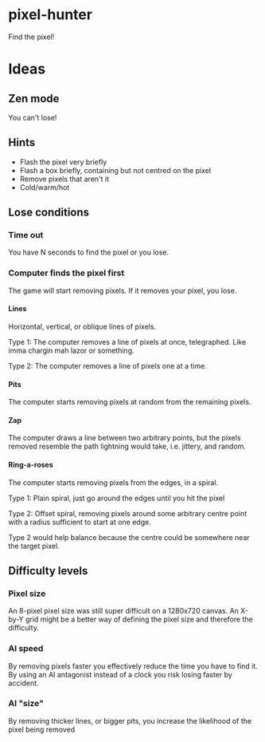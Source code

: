 # pixel-hunter
Find the pixel!

# Ideas

## Zen mode

You can't lose!

## Hints

* Flash the pixel very briefly
* Flash a box briefly, containing but not centred on the pixel
* Remove pixels that aren't it
* Cold/warm/hot

## Lose conditions

### Time out

You have N seconds to find the pixel or you lose.

### Computer finds the pixel first

The game will start removing pixels. If it removes your pixel, you lose.

#### Lines

Horizontal, vertical, or oblique lines of pixels.

Type 1: The computer removes a line of pixels at once, telegraphed. Like imma chargin mah lazor or something.

Type 2: The computer removes a line of pixels one at a time.

#### Pits

The computer starts removing pixels at random from the remaining pixels.

#### Zap

The computer draws a line between two arbitrary points, but the pixels removed resemble the path lightning would take, i.e. jittery, and random.

#### Ring-a-roses

The computer starts removing pixels from the edges, in a spiral.

Type 1: Plain spiral, just go around the edges until you hit the pixel

Type 2: Offset spiral, removing pixels around some arbitrary centre point with a radius sufficient to start at one edge.

Type 2 would help balance because the centre could be somewhere near the target pixel.

## Difficulty levels

### Pixel size

An 8-pixel pixel size was still super difficult on a 1280x720 canvas. An X-by-Y grid might be a better way of defining the pixel size and therefore the difficulty.

### AI speed

By removing pixels faster you effectively reduce the time you have to find it. By using an AI antagonist instead of a clock you risk losing faster by accident.

### AI "size"

By removing thicker lines, or bigger pits, you increase the likelihood of the pixel being removed
